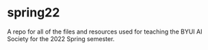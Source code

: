 # spring22
A repo for all of the files and resources used for teaching the BYUI AI Society for the 2022 Spring semester.
